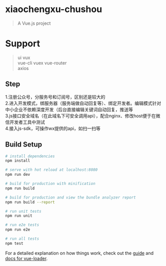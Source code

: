 # xiaochengxu-chushou

> A Vue.js project

# Support
> ui vux  
> vue-cli vuex vue-router  
> axios  

## Step
1.注册公众号，分服务号和订阅号，区别还是较大的  
2.进入开发模式，绑服务器（服务端做自动回复等）、绑定开发者。编辑模式针对中小企业不依赖深度开发（后台直接编辑关键词自动回复，推送等  
3.js接口安全域名（在此域名下可安全调用api），配合nginx、修改host便于在微信开发者工具中测试  
4.接入js-sdk，可操作wx提供的api，如扫一扫等  

## Build Setup

``` bash
# install dependencies
npm install

# serve with hot reload at localhost:8080
npm run dev

# build for production with minification
npm run build

# build for production and view the bundle analyzer report
npm run build --report

# run unit tests
npm run unit

# run e2e tests
npm run e2e

# run all tests
npm test
```

For a detailed explanation on how things work, check out the [guide](http://vuejs-templates.github.io/webpack/) and [docs for vue-loader](http://vuejs.github.io/vue-loader).

